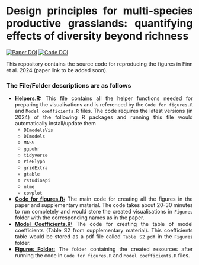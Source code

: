 # Design principles for multi-species productive grasslands: quantifying effects of diversity beyond richness

<style>
body {
text-align: justify}
</style>

<!-- badges: start -->
[![Paper DOI](https://img.shields.io/badge/Paper_DOI-To_be_added_soon-green)]()
[![Code DOI](https://img.shields.io/badge/Code_DOI-10.5281/zenodo.10953302-blue)](https://zenodo.org/doi/10.5281/zenodo.10953302) 
<!-- badges: end -->

This repository contains the source code for reproducing the figures in Finn et al. 2024 (paper link to be added soon).

### The File/Folder descriptions are as follows

+ <u>**Helpers.R:**</u> This file contains all the helper functions needed for preparing the visualisations and is referenced by the `Code for figures.R` and `Model coefficients.R` files. The code requires the latest versions (in 2024) of the following R packages and running this file would automatically install/update them
  - `DImodelsVis`
  - `DImodels` 
  - `MASS` 
  - `ggpubr`
  - `tidyverse` 
  - `PieGlyph` 
  - `gridExtra` 
  - `gtable` 
  - `rstudioapi` 
  - `nlme` 
  - `cowplot`
+ <u>**Code for figures.R:**</u> The main code for creating all the figures in the paper and supplementary material. The code takes about 20-30 minutes to run completely and would store the created visualisations in `Figures` folder with the corresponding names as in the paper.
+ <u>**Model Coefficients.R:**</u> The code for creating the table of model coefficients (Table S2 from supplementary material). This coefficients table would be stored as a pdf file called `Table S2.pdf` in the `Figures` folder.
+ <u>**Figures Folder:**</u> The folder containing the created resources after running the code in `Code for figures.R` and `Model coefficients.R` files.

